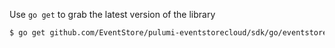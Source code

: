 Use `go get` to grab the latest version of the library

```bash
$ go get github.com/EventStore/pulumi-eventstorecloud/sdk/go/eventstorecloud
```

